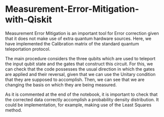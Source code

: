 # Measurement-Error-Mitigation-with-Qiskit
Measurement Error Mitigation is an important tool for Error correction given that it does not make use of extra quantum hardware sources. Here, we have implemented the Calibration matrix of the standard quantum teleportation protocol.

The main procedure considers the three qubits which are used to teleport the input qubit state and the gates that construct this circuit. For this, we can check that the code possesses the usual direction in which the gates are applied and their reversal, given that we can use the Unitary condition that they are supposed to accomplish. Then, we can see that we are changing the basis on which they are being measured. 

As it is commented at the end of the notebook, it is important to check that the corrected data correctly accomplish a probability density distribution. It could be implementation, for example, making use of the Least Squares method.

